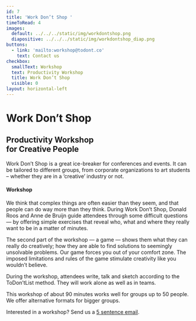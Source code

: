 ```yaml
---
id: 7
title: 'Work Don’t Shop '
timeToRead: 4
images:
  default: ../../../static/img/workdontshop.png
  diapositive: ../../../static/img/workdontshop_diap.png
buttons:
  - link: 'mailto:workshop@todont.co'
    text: Contact us
checkbox:
  smallText: Workshop
  text: Productivity Workshop
  title: Work Don’t Shop
  visible: 0
layout: horizontal-left
---
```

# Work Don’t Shop

## Productivity Workshop<br/>for Creative People

Work Don’t Shop is a great ice-breaker for conferences and events. It can be tailored to different groups, from corporate organizations to art students – whether they are in a ‘creative’ industry or not.  

#### Workshop

We think that complex things are often easier than they seem, and that people can do way more than they think. During Work Don’t Shop, Donald Roos and Anne de Bruijn guide attendees through some difficult questions — by offering simple exercises that reveal who, what and where they really want to be in a matter of minutes.

The second part of the workshop — a game — shows them what they can really do creatively; how they are able to find solutions to seemingly unsolvable problems. Our game forces you out of your comfort zone. The imposed limitations and rules of the game stimulate creativity like you wouldn’t believe.  

During the workshop, attendees write, talk and sketch according to the ToDon’tList method. They will work alone as well as in teams. 

This workshop of about 90 minutes works well for groups up to 50 people. We offer alternative formats for bigger groups.
 
Interested in a workshop? Send us a <a data-scroll href="#mail">5 sentence email</a>.
